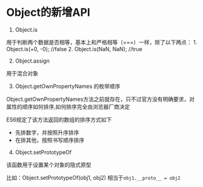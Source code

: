 # Object的新增API

1. Object.is

用于判断两个数据是否相等，基本上和严格相等（===）一样，除了以下两点：
    1. Object.is(+0, -0); //false
    2. Object.is(NaN, NaN); //true

2. Object.assign

用于混合对象

3. Object.getOwnPropertyNames 的枚举顺序

Object.getOwnPropertyNames方法之前就存在，只不过官方没有明确要求，对属性的顺序如何排序,如何排序完全由浏览器厂商决定

ES6规定了该方法返回的数组的排序方式如下

- 先排数字，并按照升序排序
- 在排其他，按照书写顺序排序

4. Object.setPrototypeOf

该函数用于设置某个对象的隐式原型

比如：Object.setPrototypeOf(obj1, obj2)
相当于```obj1.__proto__ = obj2```

